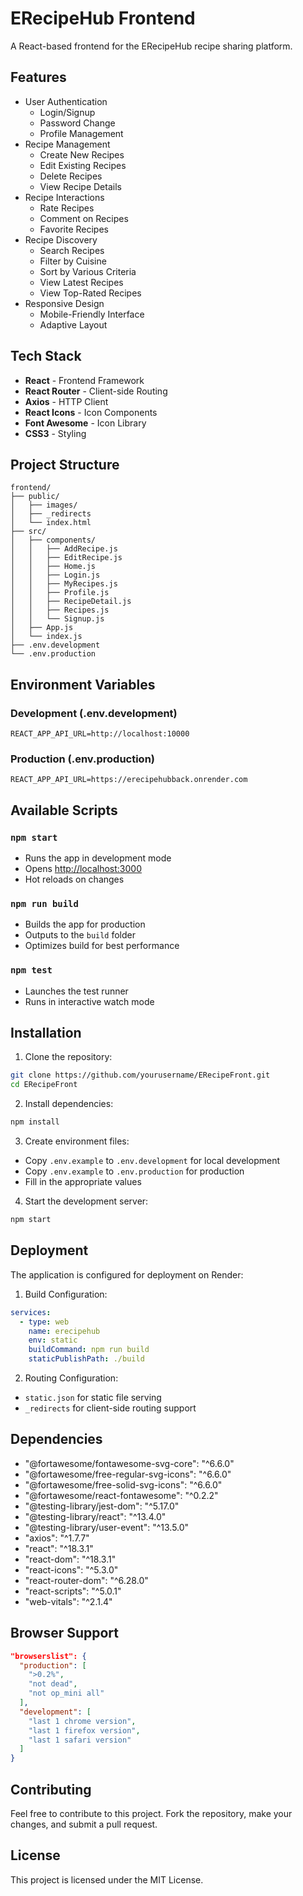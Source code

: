 # ERecipeHub Frontend

A React-based frontend for the ERecipeHub recipe sharing platform.

## Features

- User Authentication
  - Login/Signup
  - Password Change
  - Profile Management
- Recipe Management
  - Create New Recipes
  - Edit Existing Recipes
  - Delete Recipes
  - View Recipe Details
- Recipe Interactions
  - Rate Recipes
  - Comment on Recipes
  - Favorite Recipes
- Recipe Discovery
  - Search Recipes
  - Filter by Cuisine
  - Sort by Various Criteria
  - View Latest Recipes
  - View Top-Rated Recipes
- Responsive Design
  - Mobile-Friendly Interface
  - Adaptive Layout

## Tech Stack

- **React** - Frontend Framework
- **React Router** - Client-side Routing
- **Axios** - HTTP Client
- **React Icons** - Icon Components
- **Font Awesome** - Icon Library
- **CSS3** - Styling

## Project Structure

```
frontend/
├── public/
│   ├── images/
│   ├── _redirects
│   └── index.html
├── src/
│   ├── components/
│   │   ├── AddRecipe.js
│   │   ├── EditRecipe.js
│   │   ├── Home.js
│   │   ├── Login.js
│   │   ├── MyRecipes.js
│   │   ├── Profile.js
│   │   ├── RecipeDetail.js
│   │   ├── Recipes.js
│   │   └── Signup.js
│   ├── App.js
│   └── index.js
├── .env.development
└── .env.production
```

## Environment Variables

### Development (.env.development)
```env
REACT_APP_API_URL=http://localhost:10000
```

### Production (.env.production)
```env
REACT_APP_API_URL=https://erecipehubback.onrender.com
```

## Available Scripts

### `npm start`
- Runs the app in development mode
- Opens [http://localhost:3000](http://localhost:3000)
- Hot reloads on changes

### `npm run build`
- Builds the app for production
- Outputs to the `build` folder
- Optimizes build for best performance

### `npm test`
- Launches the test runner
- Runs in interactive watch mode

## Installation

1. Clone the repository:
```bash
git clone https://github.com/yourusername/ERecipeFront.git
cd ERecipeFront
```

2. Install dependencies:
```bash
npm install
```

3. Create environment files:
- Copy `.env.example` to `.env.development` for local development
- Copy `.env.example` to `.env.production` for production
- Fill in the appropriate values

4. Start the development server:
```bash
npm start
```

## Deployment

The application is configured for deployment on Render:

1. Build Configuration:
```yaml
services:
  - type: web
    name: erecipehub
    env: static
    buildCommand: npm run build
    staticPublishPath: ./build
```

2. Routing Configuration:
- `static.json` for static file serving
- `_redirects` for client-side routing support

## Dependencies

- "@fortawesome/fontawesome-svg-core": "^6.6.0"
- "@fortawesome/free-regular-svg-icons": "^6.6.0"
- "@fortawesome/free-solid-svg-icons": "^6.6.0"
- "@fortawesome/react-fontawesome": "^0.2.2"
- "@testing-library/jest-dom": "^5.17.0"
- "@testing-library/react": "^13.4.0"
- "@testing-library/user-event": "^13.5.0"
- "axios": "^1.7.7"
- "react": "^18.3.1"
- "react-dom": "^18.3.1"
- "react-icons": "^5.3.0"
- "react-router-dom": "^6.28.0"
- "react-scripts": "^5.0.1"
- "web-vitals": "^2.1.4"

## Browser Support

```json
"browserslist": {
  "production": [
    ">0.2%",
    "not dead",
    "not op_mini all"
  ],
  "development": [
    "last 1 chrome version",
    "last 1 firefox version",
    "last 1 safari version"
  ]
}
```

## Contributing

Feel free to contribute to this project. Fork the repository, make your changes, and submit a pull request.

## License

This project is licensed under the MIT License. 
